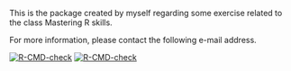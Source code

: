 This is the package created by myself regarding some exercise related to the class Mastering R skills. 

For more information, please contact the following e-mail address.

<!-- badges: start -->
  [![R-CMD-check](https://github.com/yurialmeida5/ya_pkg/workflows/R-CMD-check/badge.svg)](https://github.com/yurialmeida5/ya_pkg/actions)
[![R-CMD-check](https://github.com/yurialmeida5/ya_pkg/workflows/R-CMD-check/badge.svg)](https://github.com/yurialmeida5/ya_pkg/actions)
<!-- badges: end -->
